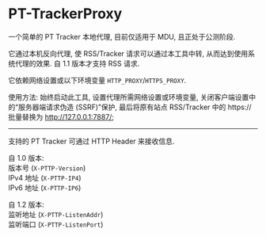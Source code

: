 # PT-TrackerProxy
一个简单的 PT Tracker 本地代理, 目前仅适用于 MDU, 且正处于公测阶段.

它通过本机反向代理, 使 RSS/Tracker 请求可以通过本工具中转, 从而达到使用系统代理的效果. 自 1.1 版本才支持 RSS 请求.

它依赖网络设置或以下环境变量 ```HTTP_PROXY```/```HTTPS_PROXY```.

使用方法: 始终启动此工具, 设置代理所需网络设置或环境变量, 关闭客户端设置中的“服务器端请求伪造 (SSRF)”保护, 最后将原有站点 RSS/Tracker 中的 https:// 批量替换为 http://127.0.0.1:7887/;

--------------------

支持的 PT Tracker 可通过 HTTP Header 来接收信息.

自 1.0 版本:  
版本号 (```X-PTTP-Version```)  
IPv4 地址 (```X-PTTP-IP4```)  
IPv6 地址 (```X-PTTP-IP6```)

自 1.2 版本:  
监听地址 (```X-PTTP-ListenAddr```)  
监听端口 (```X-PTTP-ListenPort```)
